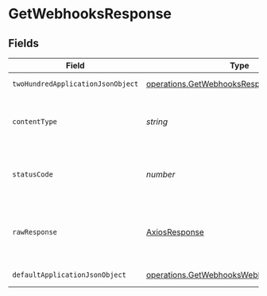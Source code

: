 # GetWebhooksResponse


## Fields

| Field                                                                                                         | Type                                                                                                          | Required                                                                                                      | Description                                                                                                   |
| ------------------------------------------------------------------------------------------------------------- | ------------------------------------------------------------------------------------------------------------- | ------------------------------------------------------------------------------------------------------------- | ------------------------------------------------------------------------------------------------------------- |
| `twoHundredApplicationJsonObject`                                                                             | [operations.GetWebhooksResponseBody](../../../sdk/models/operations/getwebhooksresponsebody.md)               | :heavy_minus_sign:                                                                                            | A list of webhooks                                                                                            |
| `contentType`                                                                                                 | *string*                                                                                                      | :heavy_check_mark:                                                                                            | HTTP response content type for this operation                                                                 |
| `statusCode`                                                                                                  | *number*                                                                                                      | :heavy_check_mark:                                                                                            | HTTP response status code for this operation                                                                  |
| `rawResponse`                                                                                                 | [AxiosResponse](https://axios-http.com/docs/res_schema)                                                       | :heavy_check_mark:                                                                                            | Raw HTTP response; suitable for custom response parsing                                                       |
| `defaultApplicationJsonObject`                                                                                | [operations.GetWebhooksWebhookResponseBody](../../../sdk/models/operations/getwebhookswebhookresponsebody.md) | :heavy_minus_sign:                                                                                            | Error response.                                                                                               |